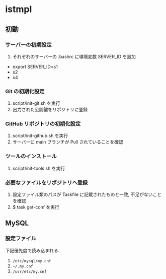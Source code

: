 # istmpl

## 初動

### サーバーの初期設定

1. それぞれのサーバーの .bashrc に環境変数 SERVER_ID を追加
  - export SERVER_ID=s1
  - s2
  - s4

### Git の初期化設定

1. script/init-git.sh を実行
2. 出力された公開鍵をリポジトリに登録

### GitHub リポジトリの初期化設定

1. script/init-github.sh を実行
2. サーバーに main ブランチが Pull されていることを確認

### ツールのインストール

1.  script/init-tools.sh を実行

### 必要なファイルをリポジトリへ登録

1. 設定ファイル類のパスが Taskfile に記載されたものと一致, 不足がないことを確認
2. $ task get-conf を実行

## MySQL

### 設定ファイル

下記優先度で読み込まれる.

1. `/etc/mysql/my.cnf`
2. `~/.my.cnf`
3. `/usr/etc/my.cnf`